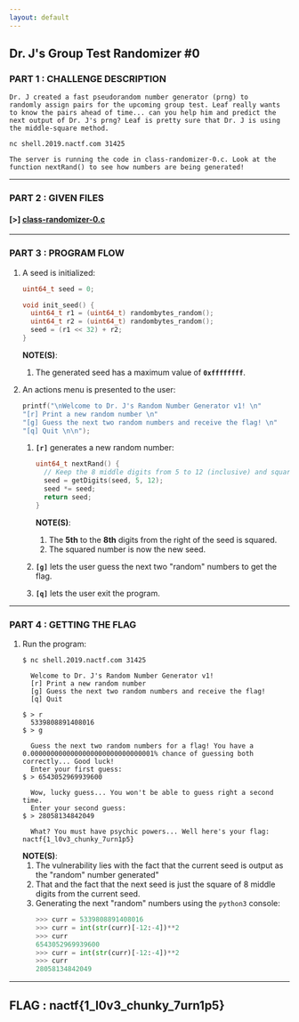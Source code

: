 ```yaml
---
layout: default
---
```


## Dr. J's Group Test Randomizer #0

### PART 1 : CHALLENGE DESCRIPTION

```
Dr. J created a fast pseudorandom number generator (prng) to 
randomly assign pairs for the upcoming group test. Leaf really wants 
to know the pairs ahead of time... can you help him and predict the 
next output of Dr. J's prng? Leaf is pretty sure that Dr. J is using 
the middle-square method.

nc shell.2019.nactf.com 31425

The server is running the code in class-randomizer-0.c. Look at the 
function nextRand() to see how numbers are being generated!
```

---

### PART 2 : GIVEN FILES

#### __[>]__ [class-randomizer-0.c](./files/class-randomizer-0.c)

---

### PART 3 : PROGRAM FLOW

1. A seed is initialized:
   ```c
   uint64_t seed = 0;

   void init_seed() {
     uint64_t r1 = (uint64_t) randombytes_random();
     uint64_t r2 = (uint64_t) randombytes_random();
     seed = (r1 << 32) + r2;
   }
   ```
   __NOTE(S)__:
   1. The generated seed has a maximum value of __`0xffffffff`__.

2. An actions menu is presented to the user:
   ```c
   printf("\nWelcome to Dr. J's Random Number Generator v1! \n"
   "[r] Print a new random number \n"
   "[g] Guess the next two random numbers and receive the flag! \n"
   "[q] Quit \n\n");
   ```
   1. __`[r]`__ generates a new random number:
      ```c
      uint64_t nextRand() {
        // Keep the 8 middle digits from 5 to 12 (inclusive) and square.
        seed = getDigits(seed, 5, 12);
        seed *= seed;
        return seed;
      }
      ```
      __NOTE(S)__:
      1. The __5th__ to the __8th__ digits from the right of the seed is squared.
      2. The squared number is now the new seed.

   2. __`[g]`__ lets the user guess the next two "random" numbers to get the flag.

   3. __`[q]`__ lets the user exit the program.

---

### PART 4 : GETTING THE FLAG

1. Run the program:
   ```console
   $ nc shell.2019.nactf.com 31425

     Welcome to Dr. J's Random Number Generator v1! 
     [r] Print a new random number 
     [g] Guess the next two random numbers and receive the flag! 
     [q] Quit 

   $ > r
     5339808891408016
   $ > g

     Guess the next two random numbers for a flag! You have a 0.0000000000000000000000000000001% chance of guessing both correctly... Good luck!
     Enter your first guess:
   $ > 6543052969939600

     Wow, lucky guess... You won't be able to guess right a second time.
     Enter your second guess:
   $ > 28058134842049

     What? You must have psychic powers... Well here's your flag: nactf{1_l0v3_chunky_7urn1p5}
   ```
   __NOTE(S)__:
   1. The vulnerability lies with the fact that the current seed is output as the "random" number generated"
   2. That and the fact that the next seed is just the square of 8 middle digits from the current seed.
   3. Generating the next "random" numbers using the `python3` console:
      ```py
      >>> curr = 5339808891408016
      >>> curr = int(str(curr)[-12:-4])**2
      >>> curr
      6543052969939600
      >>> curr = int(str(curr)[-12:-4])**2
      >>> curr
      28058134842049
      ``` 

---

## FLAG : __nactf{1_l0v3_chunky_7urn1p5}__
